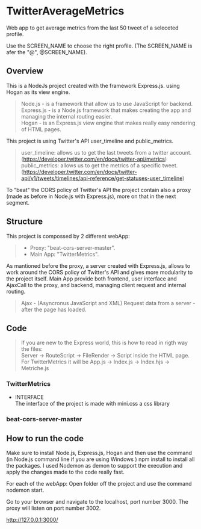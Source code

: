 # TwitterAverageMetrics
Web app to get average metrics from the last 50 tweet of a seleceted profile.

Use the SCREEN_NAME to choose the right profile.
(The SCREEN_NAME is afer the "@", @SCREEN_NAME).

## Overview

This is a NodeJs project created with the framework Express.js. using Hogan as its view engine.
> Node.js - is a framework that allow us to use JavaScript for backend. <br/>
> Express.js - is a Node.js framework that makes creating the app and managing the internal routing easier. <br/>
> Hogan - is an Express.js view engine that makes really easy rendering of HTML pages. <br/>

This project is using Twitter's API user_timeline and public_metrics.
> user_timeline: allows us to get the last tweets from a twitter account. <br/> (https://developer.twitter.com/en/docs/twitter-api/metrics) <br/>
> public_metrics: allows us to get the metrics of a specific tweet. <br/> (https://developer.twitter.com/en/docs/twitter-api/v1/tweets/timelines/api-reference/get-statuses-user_timeline) <br/>

To "beat" the CORS policy of Twitter's API the project contain also a proxy (made as before in Node.js with Express.js), more on that in the next segment.


## Structure 
 
This project is compossed by 2 different webApp:
> - Proxy: "beat-cors-server-master".
> - Main App: "TwitterMetrics".

As mantioned before the proxy, a server created with Express.js, allows to work around the CORS policy of Twitter's API and gives more modularity to the project itself.
Main App provide both frontend, user interface and AjaxCall to the proxy, and backend, managing client request and internal routing.
> Ajax - (Asyncronus JavaScript and XML) Request data from a server - after the page has loaded.

## Code

>If you are new to the Express world, this is how to read in rigth way the files: <br/>
>Server -> RouteScript -> FileRender -> Script inside the HTML page. <br/>
>For TwitterMetrics it will be App.js -> Index.js -> Index.hjs -> Metriche.js <br/>

### TwitterMetrics
- INTERFACE <br/>
The interface of the project is made with mini.css a css library


### beat-cors-server-master


## How to run the code

Make sure to install Node.js, Express.js, Hogan and then use the command (in Node.js command line if you are using Windows ) npm install to install all the packages.
I used Nodemon as demon to support the execution and apply the changes made to the code really fast.

For each of the webApp:
Open folder off the project and use the command nodemon start.

Go to your browser and navigate to the localhost, port number 3000.
The proxy will listen on port number 3002.

http://127.0.0.1:3000/





